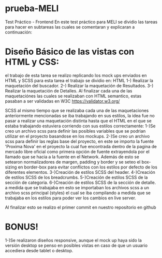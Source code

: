 # prueba-MELI
Test Práctico - Frontend
En este test práctico para MELI se dividio las tareas para hacer en subtareas las cuales se comentaran y explicaran a continuación:

# Diseño Básico de las vistas con HTML y CSS:
el trabajo de esta tarea se realizo replicando los mock ups enviados en HTML y SCSS para esta tarea el trabajo se dividio en:
HTML
1-) Realizar la maquetación del buscador.
2-) Realizar la maquetación de Resultados.
3-) Realizar la maquetación de Detalles.
Al finalizar cada una de las maquetaciónes las cuales se realizaban con HTML semantico, estas pasaban a ser validadas en W3C https://validator.w3.org/

SCSS
al mismo tiempo que se realizaba cada una de las maquetaciones anteriormente mencionadas se iba trabajando en sus estilos, la idea fue no pasar a realizar una maquetación distinta hasta que el HTML en el que se estaba trabajando estuviera corriendo con sus estilos correctamente:
1-)Se creo un archivo scss para definir las posibles variables que se podrian utilizar en el proyecto basandose en los mockups.
2-)Se creo un archivo scss para definir las reglas base del proyecto, en este se importo la fuente 'Proxima Nova' en el proyecto la cual fue encontrada dentro de la pagina de mercado libre oficial como primera opción de fuente extrayendola por el llamado que se hacia a la fuente en el Network. Además de esto se setearon normalizadores de margen, padding y border y se seteo el box-sizing en border-box para evitar conflictos con los estilos por defecto de los diferentes elementos.
3-)Creación de estilos SCSS del header.
4-)Creación de estilos SCSS de los breadcrumbs.
5-)Creación de estilos SCSS de la sección de categoria.
6-)Creación de estilos SCSS de la sección de detalle.
a medida que se trabajaba en esto se importaban los archivos scss a un archivo scss principal (styles) el cual se iba compilando a medida que se trabajaba en los estilos para poder ver los cambios en live server.

Al finalizar esto se realizo el primer commit en nuestro repositorio en github




# BONUS!
1-)Se realizaron diseños responsive, aunque el mock up haya sido la versión desktop se penso en posibles vistas en caso de que un usuario accediera desde tablet o desktop.